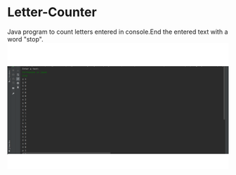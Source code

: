 # Letter-Counter
Java program to count letters entered in console.End the entered text with a word "stop".
![result](./images/screen1.png)
